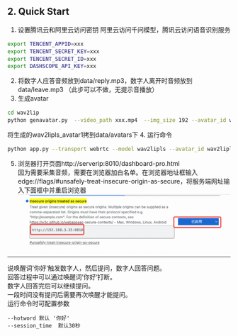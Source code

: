 ## 2. Quick Start

1. 设置腾讯云和阿里云访问密钥
阿里云访问千问模型，腾讯云访问语音识别服务
```bash
export TENCENT_APPID=xxx
export TENCENT_SECRET_KEY=xxx
export TENCENT_SECRET_ID=xxx
export DASHSCOPE_API_KEY=xxx
```
2. 将数字人应答音频放到data/reply.mp3，数字人离开时音频放到data/leave.mp3 （此步可以不做，无提示音播放）
3. 生成avatar
```bash
cd wav2lip
python genavatar.py  --video_path xxx.mp4  --img_size 192 --avatar_id wav2lipls_avatar1
```
将生成的wav2lipls_avatar1拷到data/avatars下
4. 运行命令 
```bash
python app.py --transport webrtc --model wav2lipls --avatar_id wav2lipls_avatar1 --asrtype tencent --max_session 10
```
5. 浏览器打开页面http://serverip:8010/dashboard-pro.html  
因为需要采集音频，需要在浏览器加白名单。在浏览器地址框输入edge://flags/#unsafely-treat-insecure-origin-as-secure，将服务端网址输入下面框中并重启浏览器
![img.png](./assets/audio-input-browser.jpg)  

---
说唤醒词’你好‘触发数字人，然后提问，数字人回答问题。   
回答过程中可以通过唤醒词’你好‘打断。  
数字人回答完后可以继续提问。  
一段时间没有提问后需要再次唤醒才能提问。   
运行命令时可配置参数  
```
--hotword 默认 '你好'
--session_time  默认30秒
```
